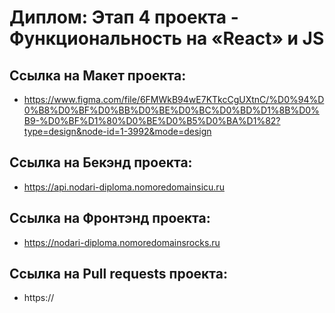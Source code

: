 # **Диплом: Этап 4 проекта - Функциональность на «React» и JS**

## Ссылка на Макет проекта:
* https://www.figma.com/file/6FMWkB94wE7KTkcCgUXtnC/%D0%94%D0%B8%D0%BF%D0%BB%D0%BE%D0%BC%D0%BD%D1%8B%D0%B9-%D0%BF%D1%80%D0%BE%D0%B5%D0%BA%D1%82?type=design&node-id=1-3992&mode=design
## Ссылка на Бекэнд проекта:
* https://api.nodari-diploma.nomoredomainsicu.ru
## Ссылка на Фронтэнд проекта:
* https://nodari-diploma.nomoredomainsrocks.ru
## Ссылка на Pull requests проекта:
* https://